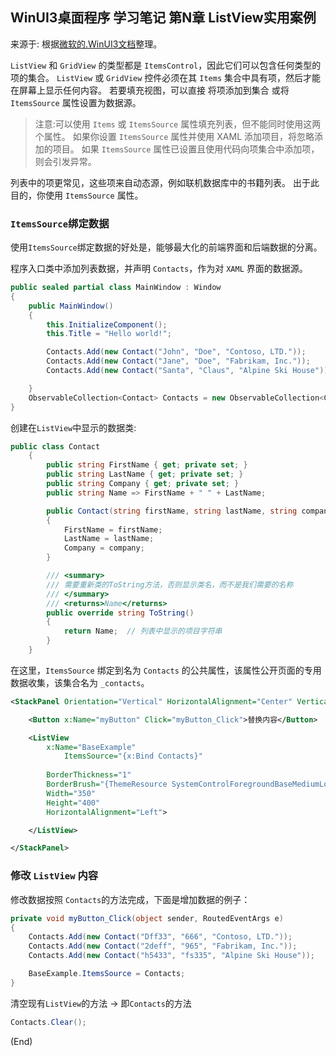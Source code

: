 ## WinUI3桌面程序 学习笔记 第N章  ListView实用案例

来源于: 根据[微软的.WinUI3文档](https://learn.microsoft.com/zh-cn/windows/apps/design/controls/listview-and-gridview)整理。


`ListView` 和 `GridView` 的类型都是 `ItemsControl`，因此它们可以包含任何类型的项的集合。 `ListView` 或 `GridView` 控件必须在其 `Items` 集合中具有项，然后才能在屏幕上显示任何内容。 若要填充视图，可以直接 将项添加到集合 或将 `ItemsSource` 属性设置为数据源。
 

> 注意:可以使用 `Items` 或 `ItemsSource` 属性填充列表，但不能同时使用这两个属性。 如果你设置 `ItemsSource` 属性并使用 XAML 添加项目，将忽略添加的项目。 如果 `ItemsSource` 属性已设置且使用代码向项集合中添加项，则会引发异常。

列表中的项更常见，这些项来自动态源，例如联机数据库中的书籍列表。 出于此目的，你使用 `ItemsSource` 属性。

### `ItemsSource`绑定数据

使用`ItemsSource`绑定数据的好处是，能够最大化的前端界面和后端数据的分离。


程序入口类中添加列表数据，并声明 `Contacts`，作为对 `XAML` 界面的数据源。
```c#
public sealed partial class MainWindow : Window
{
    public MainWindow()
    {
        this.InitializeComponent();
        this.Title = "Hello world!";

        Contacts.Add(new Contact("John", "Doe", "Contoso, LTD."));
        Contacts.Add(new Contact("Jane", "Doe", "Fabrikam, Inc."));
        Contacts.Add(new Contact("Santa", "Claus", "Alpine Ski House"));

    }
    ObservableCollection<Contact> Contacts = new ObservableCollection<Contact>();
}
```

创建在`ListView`中显示的数据类:
```c#
public class Contact
    {
        public string FirstName { get; private set; }
        public string LastName { get; private set; }
        public string Company { get; private set; }
        public string Name => FirstName + " " + LastName;

        public Contact(string firstName, string lastName, string company)
        {
            FirstName = firstName;
            LastName = lastName;
            Company = company;
        }

        /// <summary>
        /// 需要重新类的ToString方法，否则显示类名，而不是我们需要的名称
        /// </summary>
        /// <returns>Name</returns>
        public override string ToString()
        {
            return Name;  // 列表中显示的项目字符串
        }
    }
```

在这里，`ItemsSource` 绑定到名为 `Contacts` 的公共属性，该属性公开页面的专用数据收集，该集合名为 `_contacts`。
```XML
<StackPanel Orientation="Vertical" HorizontalAlignment="Center" VerticalAlignment="Center">

    <Button x:Name="myButton" Click="myButton_Click">替换内容</Button>

    <ListView
        x:Name="BaseExample"
            ItemsSource="{x:Bind Contacts}"
        
        BorderThickness="1"
        BorderBrush="{ThemeResource SystemControlForegroundBaseMediumLowBrush}"
        Width="350"
        Height="400"
        HorizontalAlignment="Left">

    </ListView>

</StackPanel>
```

### 修改 `ListView` 内容

修改数据按照 `Contacts`的方法完成，下面是增加数据的例子：
```c#
private void myButton_Click(object sender, RoutedEventArgs e)
{
    Contacts.Add(new Contact("Dff33", "666", "Contoso, LTD."));
    Contacts.Add(new Contact("2deff", "965", "Fabrikam, Inc."));
    Contacts.Add(new Contact("h5433", "fs335", "Alpine Ski House"));

    BaseExample.ItemsSource = Contacts;
}

```

清空现有`ListView`的方法 ->  即`Contacts`的方法
```c#
Contacts.Clear();
```


(End)